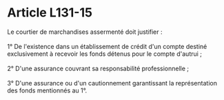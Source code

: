 # Article L131-15

Le courtier de marchandises assermenté doit justifier : <br/><br/> 1° De l'existence dans un établissement de crédit d'un compte destiné exclusivement à recevoir les fonds détenus pour le compte d'autrui ; <br/><br/> 2° D'une assurance couvrant sa responsabilité professionnelle ; <br/><br/> 3° D'une assurance ou d'un cautionnement garantissant la représentation des fonds mentionnés au 1°.